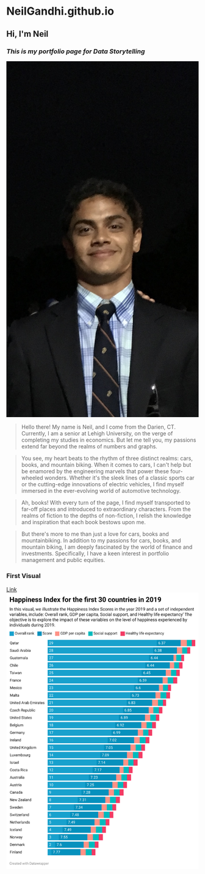 # NeilGandhi.github.io
## **Hi, I'm Neil**
### _This is my portfolio page for Data Storytelling_
![Neil Gandhi](https://github.com/NeilGandhi31/NeilGandhi.github.io/blob/main/IMG_0518.jpg?raw=true)

> Hello there! My name is Neil, and I come from the Darien, CT. Currently, I am a senior at Lehigh University, on the verge of completing my studies in economics. But let me tell you, my passions extend far beyond the realms of numbers and graphs.

> You see, my heart beats to the rhythm of three distinct realms: cars, books, and mountain biking. When it comes to cars, I can't help but be enamored by the engineering marvels that power these four-wheeled wonders. Whether it's the sleek lines of a classic sports car or the cutting-edge innovations of electric vehicles, I find myself immersed in the ever-evolving world of automotive technology.

> Ah, books! With every turn of the page, I find myself transported to far-off places and introduced to extraordinary characters. From the realms of fiction to the depths of non-fiction, I relish the knowledge and inspiration that each book bestows upon me.

> But there's more to me than just a love for cars, books and mountainbiking. In addition to my passions for cars, books, and mountain biking, I am deeply fascinated by the world of finance and investments. Specifically, I have a keen interest in portfolio management and public equities.

### First Visual 
[Link](https://datawrapper.dwcdn.net/eiKwJ/2/)
![Happiness Index 2019](https://github.com/NeilGandhi31/NeilGandhi.github.io/blob/main/eiKwJ-happiness-index-for-the-first-30-countries-in-2019.png)


